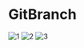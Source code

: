 # GitBranch

![1](https://user-images.githubusercontent.com/95729870/213977852-a2e60530-1449-41ef-8c8c-a4757016df3c.PNG)
![2](https://user-images.githubusercontent.com/95729870/213977869-6ecd6df9-79db-4ba1-80ec-aacc01c81f5a.PNG)
![3](https://user-images.githubusercontent.com/95729870/213977872-32b18f49-f353-424a-8b73-5f24718f5d19.PNG)
